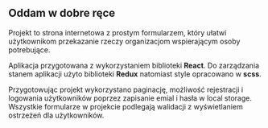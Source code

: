 ## Oddam w dobre ręce

Projekt to strona internetowa z prostym formularzem, który ułatwi użytkownikom przekazanie rzeczy organizacjom wspierającym osoby potrebujące.

Aplikacja przygotowana z wykorzystaniem biblioteki **React**. Do zarządzania stanem aplikacji użyto biblioteki **Redux** natomiast style opracowano w **scss**.

Przygotowując projekt wykorzystano paginację, możliwość rejestracji i logowania użytkowników poprzez zapisanie emial i hasła w local storage. Wszystkie formularze w projekcie podlegają walidacji z wyświetlaniem ostrzeżeń dla użytkowników.